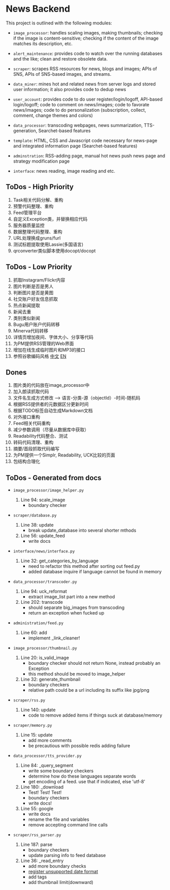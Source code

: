 News Backend
============

This project is outlined with the following modules:

* `image_processor`: handles scaling images, making thumbnails; checking if the
image is content-sensitive; checking if the content of the image matches its
description, etc.

* `alert_maintenance`: provides code to watch over the running databases and the like; clean and restore obsolete data.

* `scraper`: scrapes RSS resources for news, blogs and images; APIs of SNS,
APIs of SNS-based images, and streams.

* `data_miner`: mines hot and related news from server logs and stored user information; it also provides code to dedup news 

* `user_account`: provides code to do user register/login/logoff, API-based login/logoff; code to comment on news/images; code to favorate news/images; code to do personalization (subscription, collect, comment, change themes and colors)

* `data_processor`: transcoding webpages, news summarization, TTS-generation,
Searchet-based features 

* `template`: HTML, CSS and Javascript code necessary for news-page and
integrated information page (Searchet-based features)

* `adminstration`: RSS-adding page, manual hot news push news page and strategy
modification page 

* `interface`: news reading, image reading and etc.

ToDos - High Priority
----------------------
1. Task相关代码分解、重构
2. 预警代码整理、重构
3. Feed管理平台
4. 自定义Exception类，并替换相应代码
5. 服务器质量监控
6. 数据整理代码整理、重构
8. URL处理换成gruns/furl
9. 测试标题提取使用Lassie(多国语言)
10. qrconverter类似脚本使用docopt/docopt

ToDos - Low Priority
---------------------
1. 抓取Instagram/Flickr内容
2. 图片判断是否是男人
3. 判断图片是否是黄图
4. 社交账户好友信息抓取
5. 热点新闻提取
6. 新闻去重
7. 类别类似新闻
8. Bugu用户账户代码转移
9. Minerva代码转移
10. 详情页增加夜间、字体大小、分享等代码
11. 为PM提供RSS管理的Web界面
12. 增加在线生成临时图片和MP3的接口
13. 参照谷歌编码风格
    [中文](http://zh-google-styleguide.readthedocs.org/en/latest/google-python-styleguide/)
    [EN](http://google-styleguide.googlecode.com/svn/trunk/pyguide.html)

Dones
------
1. 图片类的代码放在image_processor中
2. 加入朗读抓取代码
3. 文件名生成方式修改 --> 语言-分类-源（objectId）-时间-随机码
4. 根据RSS提供者的元数据区分更新时间
5. 根据TODO标签自动生成Markdown文档
6. 对外接口重构
7. Feed相关代码重构
8. 减少参数调用（尽量从数据库中获取）
9. Readability代码整合、测试
10. 转码代码清理、重构
11. 摘要/首段抓取代码编写
12. 为PM提供一个Simplr, Readability, UCK比较的页面
13. 包结构合理化


ToDos - Generated from docs
--------------------------
* `image_processor/image_helper.py`
    1. Line 94: scale_image
        - boundary checker

* `scraper/database.py`
    1. Line 38: update
        - break update_database into several shorter mthods
    2. Line 56: update_feed
        - write docs

* `interface/news/interface.py`
    1. Line 32: get_categories_by_language
        - need to refactor this method after sorting out feed.py
        - added database inquire if language cannot be found in memory

* `data_processor/transcoder.py`
    1. Line 94: uck_reformat
        - extract image_list part into a new method
    2. Line 202: transcode
        - should separate big_images from transcoding
        - return an exception when fucked up

* `administration/feed.py`
    1. Line 60: add
        - implement _link_cleaner!

* `image_processor/thumbnail.py`
    1. Line 20: is_valid_image
        - boundary checker should not return None, instead probably an Exception
        - this method should be moved to image_helper
    2. Line 32: generate_thumbnail
        - boundary checkers
        - relative path could be a url including its suffix like jpg/png

* `scraper/rss.py`
    1. Line 140: update
        - code to remove added items if things suck at database/memory

* `scraper/memory.py`
    1. Line 15: update
        - add more comments
        - be precautious with possible redis adding failure

* `data_processor/tts_provider.py`
    1. Line 84: _query_segment
        - write some boundary checkers
        - determine how do these languages separate words
        - get encoding of a feed. use that if indicated, else 'utf-8'
    2. Line 180: _download
        - Test! Test! Test!
        - boundary checkers
        - write docs!
    3. Line 55: google
        - write docs
        - rename the file and variables
        - remove accepting command line calls

* `scraper/rss_parser.py`
    1. Line 187: parse
        - boundary checkers
        - update parsing info to feed database
    2. Line 36: _read_entry
        - add more boundary checks
        - [register unsupported date format](http://pythonhosted.org/feedparser/date-parsing.html#advanced-date)
        - add tags
        - add thumbnail limit(downward)

